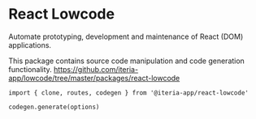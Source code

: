 # React Lowcode

Automate prototyping, development and maintenance of React (DOM) applications.

This package contains source code manipulation and code generation functionality.
https://github.com/iteria-app/lowcode/tree/master/packages/react-lowcode

```
import { clone, routes, codegen } from '@iteria-app/react-lowcode'

codegen.generate(options)
```
